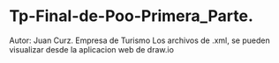 # Tp-Final-de-Poo-Primera_Parte.  
Autor: Juan Curz.
Empresa de Turismo
Los archivos de .xml, se pueden visualizar desde la aplicacion web de draw.io
